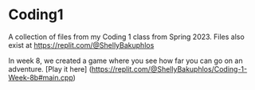 # Coding1
A collection of files from my Coding 1 class from Spring 2023. Files also exist at https://replit.com/@ShellyBakuphlos

In week 8, we created a game where you see how far you can go on an adventure. [Play it here] (https://replit.com/@ShellyBakuphlos/Coding-1-Week-8b#main.cpp)
